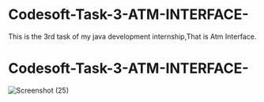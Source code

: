 # Codesoft-Task-3-ATM-INTERFACE-
This is the 3rd task of my java development internship,That is Atm Interface.

# Codesoft-Task-3-ATM-INTERFACE-
![Screenshot (25)](https://github.com/vishalsingh704/Codesoft-Task-3-ATM-INTERFACE-/assets/105488991/a9cfe3f5-d350-4c79-880b-18f0cefb38a1)
